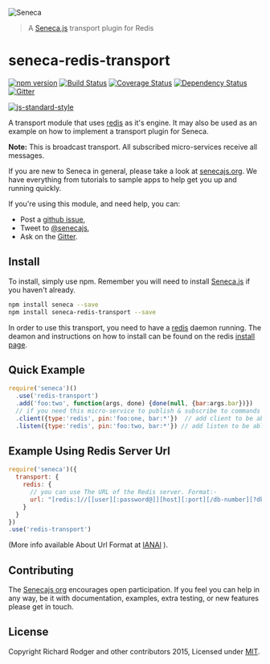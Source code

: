 ![Seneca](http://senecajs.org/files/assets/seneca-logo.png)
> A [Seneca.js][] transport plugin for Redis

# seneca-redis-transport
[![npm version][npm-badge]][npm-url]
[![Build Status][travis-badge]][travis-url]
[![Coverage Status][coveralls-badge]][coveralls-url]
[![Dependency Status][david-badge]][david-url]
[![Gitter][gitter-badge]][gitter-url]

[![js-standard-style][standard-badge]][standard-style]

A transport module that uses [redis] as it's engine. It may also be used as an example on how to implement a transport plugin for Seneca.

__Note:__ This is broadcast transport. All subscribed micro-services receive all messages.

If you are new to Seneca in general, please take a look at [senecajs.org][]. We have everything from
tutorials to sample apps to help get you up and running quickly.

If you're using this module, and need help, you can:

- Post a [github issue][],
- Tweet to [@senecajs][],
- Ask on the [Gitter][gitter-url].


## Install
To install, simply use npm. Remember you will need to install [Seneca.js][] if you haven't already.

```sh
npm install seneca --save
npm install seneca-redis-transport --save
```

In order to use this transport, you need to have a [redis][] daemon running. The deamon and instructions on how to install can be found on the redis [install page][].

## Quick Example

```js
require('seneca')()
  .use('redis-transport')
  .add('foo:two', function(args, done) {done(null, {bar:args.bar})})
  // if you need this micro-service to publish & subscribe to commands add client & listen 
  .client({type:'redis', pin:'foo:one, bar:*'})  // add client to be able this micro-service to publish 
  .listen({type:'redis', pin:'foo:two, bar:*'}) // add listen to be able this micro-service to subscribe 
```

## Example Using Redis Server Url
```js
require('seneca')({
  transport: {
    redis: {
      // you can use The URL of the Redis server. Format:-
      url: "[redis:]//[[user][:password@]][host][:port][/db-number][?db=db-number[&password=bar[&option=value]]]"
    }
  }
})
.use('redis-transport')
```
(More info available About Url Format at [IANAl] ).

## Contributing
The [Senecajs org][] encourages open participation. If you feel you can help in any way, be it with
documentation, examples, extra testing, or new features please get in touch.

## License
Copyright Richard Rodger and other contributors 2015, Licensed under [MIT][].

[npm-badge]: https://img.shields.io/npm/v/seneca-redis-transport.svg
[npm-url]: https://npmjs.com/package/seneca-redis-transport
[travis-badge]: https://api.travis-ci.org/rjrodger/seneca-redis-transport.svg
[travis-url]: https://travis-ci.org/rjrodger/seneca-redis-transport
[coveralls-badge]:https://coveralls.io/repos/rjrodger/seneca-redis-transport/badge.svg?branch=master&service=github
[coveralls-url]: https://coveralls.io/github/rjrodger/seneca-redis-transport?branch=master
[david-badge]: https://david-dm.org/rjrodger/seneca-redis-transport.svg
[david-url]: https://david-dm.org/rjrodger/seneca-redis-transport
[gitter-badge]: https://badges.gitter.im/senecajs/seneca.svg
[gitter-url]: https://gitter.im/senecajs/seneca

[standard-badge]: https://raw.githubusercontent.com/feross/standard/master/badge.png
[standard-style]: https://github.com/feross/standard

[redis]: http://redis.io/
[install page]: http://redis.io/download
[MIT]: ./LICENSE
[Senecajs org]: https://github.com/senecajs/
[senecajs.org]: http://senecajs.org/
[Seneca.js]: https://www.npmjs.com/package/seneca
[github issue]: https://github.com/rjrodger/seneca-redis-transport/issues
[@senecajs]: http://twitter.com/senecajs

[IANAl]: http://www.iana.org/assignments/uri-schemes/prov/redis